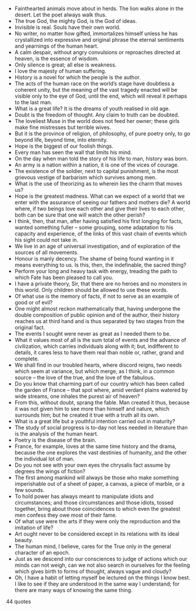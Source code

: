  - Fainthearted animals move about in herds. The lion walks alone in the desert. Let the poet always walk thus.
 - The true God, the mighty God, is the God of ideas.
 - Invisible is real. Souls have their own world.
 - No writer, no matter how gifted, immortalizes himself unless he has crystallized into expressive and original phrase the eternal sentiments and yearnings of the human heart.
 - A calm despair, without angry convulsions or reproaches directed at heaven, is the essence of wisdom.
 - Only silence is great; all else is weakness.
 - I love the majesty of human suffering.
 - History is a novel for which the people is the author.
 - The acts of the human race on the world’s stage have doubtless a coherent unity, but the meaning of the vast tragedy enacted will be visible only to the eye of God, until the end, which will reveal it perhaps to the last man.
 - What is a great life? It is the dreams of youth realised in old age.
 - Doubt is the freedom of thought. Any claim to truth can be doubted.
 - The loveliest Muse in the world does not feed her owner; these girls make fine mistresses but terrible wives.
 - But it is the province of religion, of philosophy, of pure poetry only, to go beyond life, beyond time, into eternity.
 - Hope is the biggest of our foolish things.
 - Every man has seen the wall that limits his mind.
 - On the day when man told the story of his life to man, history was born.
 - An army is a nation within a nation, it is one of the vices of courage.
 - The existence of the soldier, next to capital punishment, is the most grievous vestige of barbarism which survives among men.
 - What is the use of theorizing as to wherein lies the charm that moves us?
 - Hope is the greatest madness. What can we expect of a world that we enter with the assurance of seeing our fathers and mothers die? A world where, if two beings love each other and give their lives to each other, both can be sure that one will watch the other perish?
 - I think, then, that man, after having satisfied his first longing for facts, wanted something fuller – some grouping, some adaptation to his capacity and experience, of the links of this vast chain of events which his sight could not take in.
 - We live in an age of universal investigation, and of exploration of the sources of all movements.
 - Honour is manly decency. The shame of being found wanting in it means everything to us. Is this, then, the indefinable, the sacred thing?
 - Perform your long and heavy task with energy, treading the path to which Fate has been pleased to call you.
 - I have a private theory, Sir, that there are no heroes and no monsters in this world. Only children should be allowed to use these words.
 - Of what use is the memory of facts, if not to serve as an example of good or of evil?
 - One might almost reckon mathematically that, having undergone the double composition of public opinion and of the author, their history reaches us at third hand and is thus separated by two stages from the original fact.
 - The events I sought were never as great as I needed them to be.
 - What it values most of all is the sum total of events and the advance of civilization, which carries individuals along with it; but, indifferent to details, it cares less to have them real than noble or, rather, grand and complete.
 - We shall find in our troubled hearts, where discord reigns, two needs which seem at variance, but which merge, as I think, in a common source – the love of the true, and the love of the fabulous.
 - Do you know that charming part of our country which has been called the garden of France – that spot where, amid verdant plains watered by wide streams, one inhales the purest air of heaven?
 - From this, without doubt, sprang the fable. Man created it thus, because it was not given him to see more than himself and nature, which surrounds him; but he created it true with a truth all its own.
 - What is a great life but a youthful intention carried out in maturity?
 - The study of social progress is to-day not less needed in literature than is the analysis of the human heart.
 - Poetry is the disease of the brain.
 - France, for example, loves at the same time history and the drama, because the one explores the vast destinies of humanity, and the other the individual lot of man.
 - Do you not see with your own eyes the chrysalis fact assume by degrees the wings of fiction?
 - The first among mankind will always be those who make something imperishable out of a sheet of paper, a canvas, a piece of marble, or a few sounds.
 - To hold power has always meant to manipulate idiots and circumstances; and those circumstances and those idiots, tossed together, bring about those coincidences to which even the greatest men confess they owe most of their fame.
 - Of what use were the arts if they were only the reproduction and the imitation of life?
 - Art ought never to be considered except in its relations with its ideal beauty.
 - The human mind, I believe, cares for the True only in the general character of an epoch.
 - Just as we descend into our consciences to judge of actions which our minds can not weigh, can we not also search in ourselves for the feeling which gives birth to forms of thought, always vague and cloudy?
 - Oh, I have a habit of letting myself be lectured on the things I know best. I like to see if they are understood in the same way I understand; for there are many ways of knowing the same thing.

44 quotes